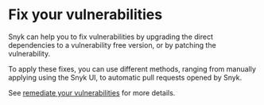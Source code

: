 # Fix your vulnerabilities

Snyk can help you to fix vulnerabilities by upgrading the direct dependencies to a vulnerability free version, or by patching the vulnerability.

To apply these fixes, you can use different methods, ranging from manually applying using the Snyk UI, to automatic pull requests opened by Snyk.

See [remediate your vulnerabilities](https://docs.snyk.io/fixing-and-prioritizing-issues/issue-management/remediate-your-vulnerabilities) for more details.



